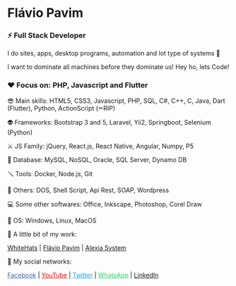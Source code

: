 # Flávio Pavim
### ⚡ Full Stack Developer

I do sites, apps, desktop programs, automation and lot type of systems 🤖

I want to dominate all machines before they dominate us! Hey ho, lets Code!


### ❤️ Focus on: PHP, Javascript and Flutter

😎 Main skills: HTML5, CSS3, Javascript, PHP, SQL, C#, C++, C, Java, Dart (Flutter), Python, ActionScript (⚰️RIP)

👽 Frameworks: Bootstrap 3 and 5, Laravel, Yii2, Springboot, Selenium (Python)

⚔️ JS Family: jQuery, React.js, React Native, Angular, Numpy, P5

📼 Database: MySQL, NoSQL, Oracle, SQL Server, Dynamo DB

🪛 Tools: Docker, Node.js, Git

👾 Others: DOS, Shell Script, Api Rest, SOAP, Wordpress

💻 Some other softwares: Office, Inkscape, Photoshop, Corel Draw

🐧 OS: Windows, Linux, MacOS

🌱 A little bit of my work:

<a href="https://whitehats.com.br" target="_blank">WhiteHats</a> | 
<a href="https://flaviopavim.com.br" target="_blank">Flávio Pavim</a> | 
<a href="https://alexiasystem.com.br" target="_blank">Alexia System</a>

💬 My social networks:

<a href="https://facebook.com/rockandhack" target="_blank" style="color: #4267B2">Facebook</a> | 
<a href="https://youtube.com/flaviopavim" target="_blank" style="color: #ff0000">YouTube</a> | 
<a href="https://twitter.com/pavimFlavio" target="_blank" style="color: #1da1f2">Twitter</a> | 
<a href="https://wa.me/5518996626124" target="_blank" style="color: #25D366">WhatsApp</a> |
<a href="https://linkedin.com/in/kicko" target="_blank" style="color: #25D66">LinkedIn</a>

<!--
- 🔭 I’m currently working on ...
- 🌱 I’m currently learning ...
- 👯 I’m looking to collaborate on ...
- 🤔 I’m looking for help with ...
- 💬 Ask me about ...
- 📫 How to reach me: ...
- 😄 Pronouns: ...
- ⚡ Fun fact: ...
- 👋
-->
